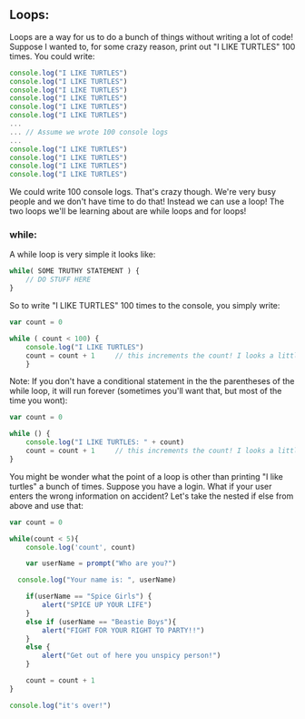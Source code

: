 ## Loops:

Loops are a way for us to do a bunch of things without writing a lot of code! Suppose I wanted to, for some crazy reason, print out "I LIKE TURTLES" 100 times. You could write:
```javascript
console.log("I LIKE TURTLES")
console.log("I LIKE TURTLES")
console.log("I LIKE TURTLES")
console.log("I LIKE TURTLES")
console.log("I LIKE TURTLES")
console.log("I LIKE TURTLES")
...
... // Assume we wrote 100 console logs
...
console.log("I LIKE TURTLES")
console.log("I LIKE TURTLES")
console.log("I LIKE TURTLES")
console.log("I LIKE TURTLES")
```

We could write 100 console logs. That's crazy though. We're very busy people and we don't have time to do that! Instead we can use a loop! The two loops we'll be learning about are while loops and for loops!

### while:
A while loop is very simple it looks like:

```javascript
while( SOME TRUTHY STATEMENT ) {
	// DO STUFF HERE
}
```

So to write "I LIKE TURTLES" 100 times to the console, you simply write:
```javascript
var count = 0

while ( count < 100) {
	console.log("I LIKE TURTLES")
	count = count + 1     // this increments the count! I looks a little weird, but it's basically setting count equal to its old value + 1.
	}
```

Note: If you don't have a conditional statement in the the parentheses of the while loop, it will run forever (sometimes you'll want that, but most of the time you wont):

```javascript
var count = 0

while () {
	console.log("I LIKE TURTLES: " + count)
	count = count + 1     // this increments the count! I looks a little weird, but it's basically setting count equal to its old value + 1.
}
```

You might be wonder what the point of a loop is other than printing "I like turtles" a bunch of times. Suppose you have a login. What if your user enters the wrong information on accident? Let's take the nested if else from above and use that:

```javascript
var count = 0

while(count < 5){
    console.log('count', count)

	var userName = prompt("Who are you?")

  console.log("Your name is: ", userName)

	if(userName == "Spice Girls") {
		alert("SPICE UP YOUR LIFE")
	}
	else if (userName == "Beastie Boys"){
		alert("FIGHT FOR YOUR RIGHT TO PARTY!!")
	}
	else {
		alert("Get out of here you unspicy person!")
	}

	count = count + 1
}

console.log("it's over!")

```
